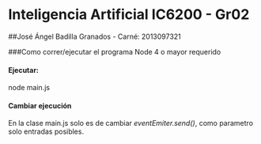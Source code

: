 # Inteligencia Artificial IC6200 - Gr02
##José Ángel Badilla Granados - Carné: 2013097321

###Como correr/ejecutar el programa
Node 4 o mayor requerido

#### Ejecutar:
node main.js

#### Cambiar ejecución
En la clase main.js solo es de cambiar *eventEmiter.send()*, como parametro solo entradas posibles.